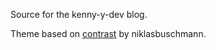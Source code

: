 Source for the kenny-y-dev blog.

Theme based on [contrast](https://github.com/niklasbuschmann/contrast) by niklasbuschmann.